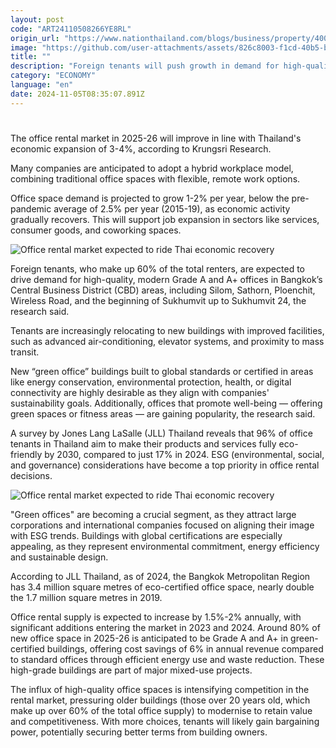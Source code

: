 ```yaml
---
layout: post
code: "ART24110508266YE8RL"
origin_url: "https://www.nationthailand.com/blogs/business/property/40042830"
image: "https://github.com/user-attachments/assets/826c8003-f1cd-40b5-b577-cf8eb126f16e"
title: ""
description: "Foreign tenants will push growth in demand for high-quality property, says Krungsri Research"
category: "ECONOMY"
language: "en"
date: 2024-11-05T08:35:07.891Z
---
```


# 









The office rental market in 2025-26 will improve in line with Thailand's economic expansion of 3-4%, according to Krungsri Research.

Many companies are anticipated to adopt a hybrid workplace model, combining traditional office spaces with flexible, remote work options.

Office space demand is projected to grow 1-2% per year, below the pre-pandemic average of 2.5% per year (2015-19), as economic activity gradually recovers. This will support job expansion in sectors like services, consumer goods, and coworking spaces.

  ![Office rental market expected to ride Thai economic recovery](https://media.nationthailand.com/uploads/images/contents/w1024/2024/10/NCWCIiSIMJilzd0BiU1M.webp?x-image-process=style/lg-webp)

Foreign tenants, who make up 60% of the total renters, are expected to drive demand for high-quality, modern Grade A and A+ offices in Bangkok’s Central Business District (CBD) areas, including Silom, Sathorn, Ploenchit, Wireless Road, and the beginning of Sukhumvit up to Sukhumvit 24, the research said.

Tenants are increasingly relocating to new buildings with improved facilities, such as advanced air-conditioning, elevator systems, and proximity to mass transit.

New “green office” buildings built to global standards or certified in areas like energy conservation, environmental protection, health, or digital connectivity are highly desirable as they align with companies' sustainability goals. Additionally, offices that promote well-being — offering green spaces or fitness areas — are gaining popularity, the research said.

A survey by Jones Lang LaSalle (JLL) Thailand reveals that 96% of office tenants in Thailand aim to make their products and services fully eco-friendly by 2030, compared to just 17% in 2024. ESG (environmental, social, and governance) considerations have become a top priority in office rental decisions.

  ![Office rental market expected to ride Thai economic recovery](https://github.com/user-attachments/assets/6b914667-91a0-44dc-967f-7dc464478e26)

"Green offices" are becoming a crucial segment, as they attract large corporations and international companies focused on aligning their image with ESG trends. Buildings with global certifications are especially appealing, as they represent environmental commitment, energy efficiency and sustainable design.

According to JLL Thailand, as of 2024, the Bangkok Metropolitan Region has 3.4 million square metres of eco-certified office space, nearly double the 1.7 million square metres in 2019.

Office rental supply is expected to increase by 1.5%-2% annually, with significant additions entering the market in 2023 and 2024. Around 80% of new office space in 2025-26 is anticipated to be Grade A and A+ in green-certified buildings, offering cost savings of 6% in annual revenue compared to standard offices through efficient energy use and waste reduction. These high-grade buildings are part of major mixed-use projects.

The influx of high-quality office spaces is intensifying competition in the rental market, pressuring older buildings (those over 20 years old, which make up over 60% of the total office supply) to modernise to retain value and competitiveness. With more choices, tenants will likely gain bargaining power, potentially securing better terms from building owners.